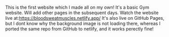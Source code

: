 This is the first website which I made all on my own! It's a basic Gym website. Will add other pages in the subsequent days.
Watch the website live at:https://bloodsweatmuscles.netlify.app/
It's also live on GitHub Pages, but I dont know why the background image is not loading there, whereas I ported the same repo from GitHub to netlify, and it works perectly fine!

